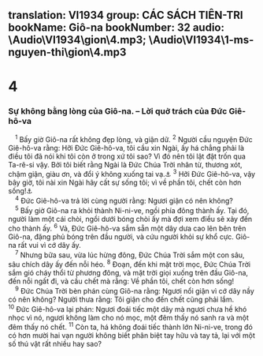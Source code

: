 translation: VI1934
group: CÁC SÁCH TIÊN-TRI
bookName: Giô-na 
bookNumber: 32
audio: \Audio\VI1934\gion\4.mp3; \Audio\VI1934\1-ms-nguyen-thi\gion\4.mp3
-------

<div class="title"><h1>4</h1><h3>Sự không bằng lòng của Giô-na. – Lời quở trách của Đức Giê-hô-va</h3></div>
<span class="verse gion_4_1"> <sup>1</sup> Bấy giờ Giô-na rất không đẹp lòng, và giận dữ. </span>
<span class="verse gion_4_2"><sup>2</sup> Người cầu nguyện Đức Giê-hô-va rằng: Hỡi Đức Giê-hô-va, tôi cầu xin Ngài, ấy há chẳng phải là điều tôi đã nói khi tôi còn ở trong xứ tôi sao? Vì đó nên tôi lật đật trốn qua Ta-rê-si vậy. Bởi tôi biết rằng Ngài là Đức Chúa Trời nhân từ, thương xót, chậm giận, giàu ơn, và đổi ý không xuống tai vạ.<a data-toggle="tooltip" data-placement="bottom" title="Xu 34:6">⚓</a></span>
<span class="verse gion_4_3"><sup>3</sup> Hỡi Đức Giê-hô-va, vậy bây giờ, tôi nài xin Ngài hãy cất sự sống tôi; vì về phần tôi, chết còn hơn sống!<a data-toggle="tooltip" data-placement="bottom" title="1Vua 19:4">⚓</a><br/></span>
<span class="verse gion_4_4"> <sup>4</sup> Đức Giê-hô-va trả lời cùng người rằng: Ngươi giận có nên không? <br/></span>
<span class="verse gion_4_5"> <sup>5</sup> Bấy giờ Giô-na ra khỏi thành Ni-ni-ve, ngồi phía đông thành ấy. Tại đó, người làm một cái chòi, ngồi dưới bóng chòi ấy mà đợi xem điều sẽ xảy đến cho thành ấy. </span>
<span class="verse gion_4_6"><sup>6</sup> Vả, Đức Giê-hô-va sắm sẵn một dây dưa cao lên bên trên Giô-na, đặng phủ bóng trên đầu người, và cứu người khỏi sự khổ cực. Giô-na rất vui vì cớ dây ấy. <br/></span>
<span class="verse gion_4_7"> <sup>7</sup> Nhưng bữa sau, vừa lúc hừng đông, Đức Chúa Trời sắm một con sâu, sâu chích dây ấy đến nỗi héo. </span>
<span class="verse gion_4_8"><sup>8</sup> Đoạn, đến khi mặt trời mọc, Đức Chúa Trời sắm gió cháy thổi từ phương đông, và mặt trời giọi xuống trên đầu Giô-na, đến nỗi ngất đi, và cầu chết mà rằng: Về phần tôi, chết còn hơn sống! <br/></span>
<span class="verse gion_4_9"> <sup>9</sup> Đức Chúa Trời bèn phán cùng Giô-na rằng: Ngươi nổi giận vì cớ dây nầy có nên không? Người thưa rằng: Tôi giận cho đến chết cũng phải lắm. </span>
<span class="verse gion_4_10"><sup>10</sup> Đức Giê-hô-va lại phán: Ngươi đoái tiếc một dây mà ngươi chưa hề khó nhọc vì nó, ngươi không làm cho nó mọc, một đêm thấy nó sanh ra và một đêm thấy nó chết. </span>
<span class="verse gion_4_11"><sup>11</sup> Còn ta, há không đoái tiếc thành lớn Ni-ni-ve, trong đó có hơn mười hai vạn người không biết phân biệt tay hữu và tay tả, lại với một số thú vật rất nhiều hay sao? <br/></span>
